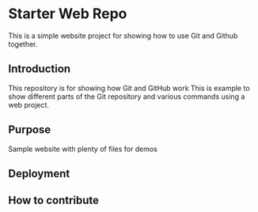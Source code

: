 # Starter Web Repo

This is a simple website project for showing how to use Git and Github together.

## Introduction

This repository is for showing how Git and GitHub work
This is example to show different parts of the Git repository and various commands using a web project.

## Purpose

Sample website with plenty of files for demos

## Deployment

## How to contribute